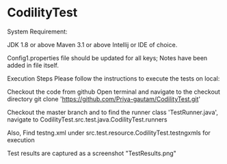 # CodilityTest
System Requirement:

JDK 1.8 or above Maven 3.1 or above Intellij or IDE of choice.

Config1.properties file should be updated for all keys; Notes have been added in file itself.

Execution Steps Please follow the instructions to execute the tests on local:

Checkout the code from github Open terminal and navigate to the checkout directory git clone 'https://github.com/Priya-gautam/CodilityTest.git'

Checkout the master branch and to find the runner class 'TestRunner.java', navigate to CodilityTest.src.test.java.CodilityTest.runners

Also, Find testng.xml under src.test.resource.CodilityTest.testngxmls for execution

Test results are captured as a screenshot "TestResults.png"
